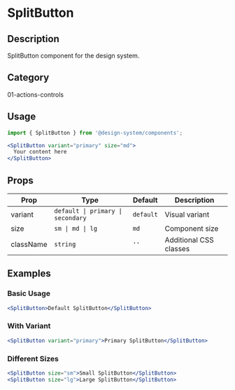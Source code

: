 # SplitButton

## Description
SplitButton component for the design system.

## Category
01-actions-controls

## Usage

```jsx
import { SplitButton } from '@design-system/components';

<SplitButton variant="primary" size="md">
  Your content here
</SplitButton>
```

## Props

| Prop | Type | Default | Description |
|------|------|---------|-------------|
| variant | `default \| primary \| secondary` | `default` | Visual variant |
| size | `sm \| md \| lg` | `md` | Component size |
| className | `string` | `''` | Additional CSS classes |

## Examples

### Basic Usage
```jsx
<SplitButton>Default SplitButton</SplitButton>
```

### With Variant
```jsx
<SplitButton variant="primary">Primary SplitButton</SplitButton>
```

### Different Sizes
```jsx
<SplitButton size="sm">Small SplitButton</SplitButton>
<SplitButton size="lg">Large SplitButton</SplitButton>
```

